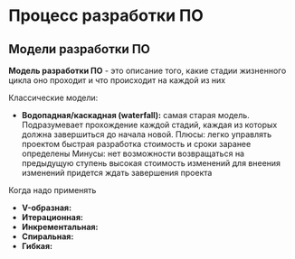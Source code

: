 # Процесс разработки ПО

## Модели разработки ПО

<strong>Модель разработки ПО</strong> - это описание того, какие стадии жизненного цикла оно проходит и что происходит на каждой из них

Классические модели: 

- <strong>Водопадная/каскадная (waterfall):</strong> самая старая модель. Подразумевает прохождение каждой стадий, каждая из которых должна завершиться до начала новой.
Плюсы:
легко управлять проектом
быстрая разработка
стоимость и сроки заранее определены
Минусы:
нет возможности возвращаться на предыдущую ступень
высокая стоимость изменений
для внеения изменений придется ждать завершения проекта

Когда надо применять
- <strong>V-образная:</strong>
- <strong>Итерационная:</strong>
- <strong>Инкрементальная:</strong>
- <strong>Спиральная:</strong>
- <strong>Гибкая:</strong>
